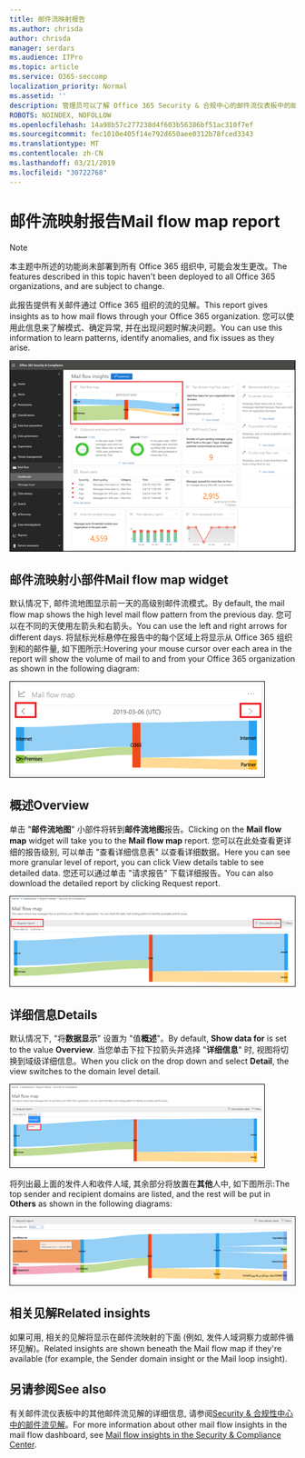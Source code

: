 ```yaml
---
title: 邮件流映射报告
ms.author: chrisda
author: chrisda
manager: serdars
ms.audience: ITPro
ms.topic: article
ms.service: O365-seccomp
localization_priority: Normal
ms.assetid: ''
description: 管理员可以了解 Office 365 Security & 合规中心的邮件流仪表板中的邮件流映射报告。
ROBOTS: NOINDEX, NOFOLLOW
ms.openlocfilehash: 14a98b57c277238d4f603b56386bf51ac310f7ef
ms.sourcegitcommit: fec1010e405f14e792d650aee0312b78fced3343
ms.translationtype: MT
ms.contentlocale: zh-CN
ms.lasthandoff: 03/21/2019
ms.locfileid: "30722768"
---
```

# <a name="mail-flow-map-report"></a><span data-ttu-id="780f9-103">邮件流映射报告</span><span class="sxs-lookup"><span data-stu-id="780f9-103">Mail flow map report</span></span>

> [!NOTE]
> <span data-ttu-id="780f9-104">本主题中所述的功能尚未部署到所有 Office 365 组织中, 可能会发生更改。</span><span class="sxs-lookup"><span data-stu-id="780f9-104">The features described in this topic haven't been deployed to all Office 365 organizations, and are subject to change.</span></span>

<span data-ttu-id="780f9-105">此报告提供有关邮件通过 Office 365 组织的流的见解。</span><span class="sxs-lookup"><span data-stu-id="780f9-105">This report gives insights as to how mail flows through your Office 365 organization.</span></span> <span data-ttu-id="780f9-106">您可以使用此信息来了解模式、确定异常, 并在出现问题时解决问题。</span><span class="sxs-lookup"><span data-stu-id="780f9-106">You can use this information to learn patterns, identify anomalies, and fix issues as they arise.</span></span>

!["Office 365 Security & 合规中心" 的 "邮件流" 仪表板中的邮件流映射报告](media/mail-flow-map-selected.png)

## <a name="mail-flow-map-widget"></a><span data-ttu-id="780f9-108">邮件流映射小部件</span><span class="sxs-lookup"><span data-stu-id="780f9-108">Mail flow map widget</span></span>

<span data-ttu-id="780f9-109">默认情况下, 邮件流地图显示前一天的高级别邮件流模式。</span><span class="sxs-lookup"><span data-stu-id="780f9-109">By default, the mail flow map shows the high level mail flow pattern from the previous day.</span></span> <span data-ttu-id="780f9-110">您可以在不同的天使用左箭头和右箭头。</span><span class="sxs-lookup"><span data-stu-id="780f9-110">You can use the left and right arrows for different days.</span></span> <span data-ttu-id="780f9-111">将鼠标光标悬停在报告中的每个区域上将显示从 Office 365 组织到和的邮件量, 如下图所示:</span><span class="sxs-lookup"><span data-stu-id="780f9-111">Hovering your mouse cursor over each area in the report will show the volume of mail to and from your Office 365 organization as shown in the following diagram:</span></span>

![邮件流映射小组件中的向左和向右箭头](media/mail-flow-map-widget.png)

## <a name="overview"></a><span data-ttu-id="780f9-113">概述</span><span class="sxs-lookup"><span data-stu-id="780f9-113">Overview</span></span>

<span data-ttu-id="780f9-114">单击 "**邮件流地图**" 小部件将转到**邮件流地图**报告。</span><span class="sxs-lookup"><span data-stu-id="780f9-114">Clicking on the **Mail flow map** widget will take you to the **Mail flow map** report.</span></span> <span data-ttu-id="780f9-115">您可以在此处查看更详细的报告级别, 可以单击 "查看详细信息表" 以查看详细数据。</span><span class="sxs-lookup"><span data-stu-id="780f9-115">Here you can see more granular level of report, you can click View details table to see detailed data.</span></span> <span data-ttu-id="780f9-116">您还可以通过单击 "请求报告" 下载详细报告。</span><span class="sxs-lookup"><span data-stu-id="780f9-116">You can also download the detailed report by clicking Request report.</span></span>

![邮件流映射报告中的概述视图](media/mail-flow-map-overview.png)

## <a name="details"></a><span data-ttu-id="780f9-118">详细信息</span><span class="sxs-lookup"><span data-stu-id="780f9-118">Details</span></span>

<span data-ttu-id="780f9-119">默认情况下, "将**数据显示**" 设置为 "值**概述**"。</span><span class="sxs-lookup"><span data-stu-id="780f9-119">By default, **Show data for** is set to the value **Overview**.</span></span> <span data-ttu-id="780f9-120">当您单击下拉下拉箭头并选择 "**详细信息**" 时, 视图将切换到域级详细信息。</span><span class="sxs-lookup"><span data-stu-id="780f9-120">When you click on the drop down and select **Detail**, the view switches to the domain level detail.</span></span>

![在邮件流映射报告中选择 "在概述视图中显示数据中的详细信息"](media/mail-flow-map-select-detail.png)

<span data-ttu-id="780f9-122">将列出最上面的发件人和收件人域, 其余部分将放置在**其他**人中, 如下图所示:</span><span class="sxs-lookup"><span data-stu-id="780f9-122">The top sender and recipient domains are listed, and the rest will be put in **Others** as shown in the following diagrams:</span></span>

![邮件流映射报告中的详细信息视图](media/mail-flow-map-detail.png)

## <a name="related-insights"></a><span data-ttu-id="780f9-124">相关见解</span><span class="sxs-lookup"><span data-stu-id="780f9-124">Related insights</span></span>

<span data-ttu-id="780f9-125">如果可用, 相关的见解将显示在邮件流映射的下面 (例如, 发件人域洞察力或邮件循环见解)。</span><span class="sxs-lookup"><span data-stu-id="780f9-125">Related insights are shown beneath the Mail flow map if they're available (for example, the Sender domain insight or the Mail loop insight).</span></span>

## <a name="see-also"></a><span data-ttu-id="780f9-126">另请参阅</span><span class="sxs-lookup"><span data-stu-id="780f9-126">See also</span></span>

<span data-ttu-id="780f9-127">有关邮件流仪表板中的其他邮件流见解的详细信息, 请参阅[Security & 合规性中心中的邮件流见解](mail-flow-insights-v2.md)。</span><span class="sxs-lookup"><span data-stu-id="780f9-127">For more information about other mail flow insights in the mail flow dashboard, see [Mail flow insights in the Security & Compliance Center](mail-flow-insights-v2.md).</span></span>